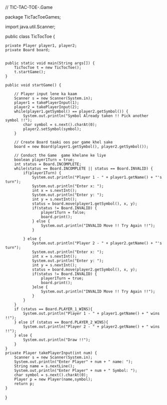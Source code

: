 // TIC-TAC-TOE-.Game


package TicTacToeGames;

import java.util.Scanner;

public class TicTocToe {

	private Player player1, player2;
	private Board board;


	public static void main(String args[]) {
		TicTocToe t = new TicTocToe();
		t.startGame();
	}
	
	public void startGame() {

		// Player input	lene ka kaam	
		Scanner s = new Scanner(System.in);
		player1 = takePlayerInput(1);
		player2 = takePlayerInput(2);
		while(player1.getSymbol() == player2.getSymbol()) {
			System.out.println("Symbol Already taken !! Pick another symbol !!");
			char symbol = s.next().charAt(0);
			player2.setSymbol(symbol);
		}

		// Create Board taaki oos par game khel sake
		board = new Board(player1.getSymbol(), player2.getSymbol());

		// Conduct the Game  game khelane ke liye
		boolean player1Turn = true;
		int status = Board.INCOMPLETE;
		while(status == Board.INCOMPLETE || status == Board.INVALID) {
			if(player1Turn) {
				System.out.println("Player 1 - " + player1.getName() + "'s turn");
				System.out.println("Enter x: ");
				int x = s.nextInt();
				System.out.println("Enter y: ");
				int y = s.nextInt();
				status = board.move(player1.getSymbol(), x, y);
				if(status != Board.INVALID)	{		
					player1Turn = false;
					board.print();
				} else {
					System.out.println("INVALID Move !! Try Again !!");
				}

			} else {
				System.out.println("Player 2 - " + player2.getName() + "'s turn");
				System.out.println("Enter x: ");
				int x = s.nextInt();
				System.out.println("Enter y: ");
				int y = s.nextInt();
				status = board.move(player2.getSymbol(), x, y);
				if(status != Board.INVALID) {
					player1Turn = true;	
					board.print();
				}else {
					System.out.println("INVALID Move !! Try Again !!");
				}
			}
		}
		if (status == Board.PLAYER_1_WINS){
			System.out.println("Player 1 - " + player1.getName() + " wins !!");
		} else if (status == Board.PLAYER_2_WINS){
			System.out.println("Player 2 - " + player2.getName() + " wins !!");
		} else {
			System.out.println("Draw !!");
		}
	}
	private Player takePlayerInput(int num) {
		Scanner s = new Scanner(System.in);
		System.out.println("Enter Player" + num + " name: ");
		String name = s.nextLine();
		System.out.println("Enter Player" + num + " Symbol: ");
		char symbol = s.next().charAt(0);
		Player p = new Player(name,symbol);
		return p;
	}

}

